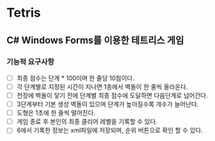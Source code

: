 # Tetris
## C# Windows Forms를 이용한 테트리스 게임

### 기능적 요구사항

- [ ] 최종 점수는 단계 * 100이며 한 줄당 10점이다.   
- [ ] 각 단계별로 지정된 시간이 지나면 1층에서 벽돌이 한 줄씩 올라온다.   
- [ ] 천장에 벽돌이 닿기 전에 단계별 최종 점수에 도달하면 다음단계로 넘어간다.   
- [ ] 3단계부터 기본 생성 벽돌이 있으며 단계가 높아질수록 개수가 늘어난다.   
- [ ] 도형은 1초에 한 줄씩 떨어진다.   
- [ ] 게임 종료 후 본인의 최종 클리어 레벨을 기록할 수 있다.   
- [ ] 6에서 기록한 정보는 xml파일에 저장되며, 순위 버튼으로 확인 할 수 있다.   
